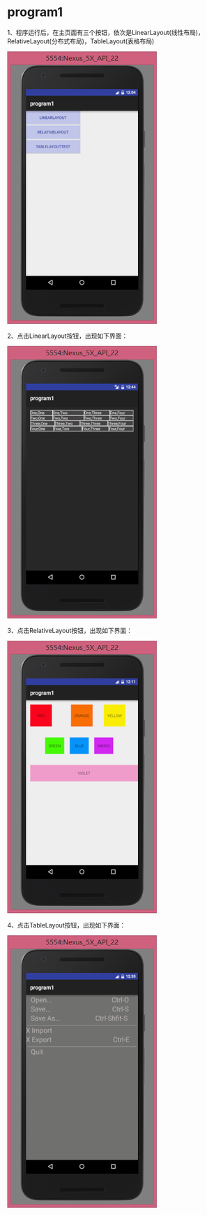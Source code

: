# program1
1、程序运行后，在主页面有三个按钮，依次是LinearLayout(线性布局)，RelativeLayout(分布式布局)，TableLayout(表格布局)

![Image](https://github.com/ZL040/program1/blob/master/all.png)

2、点击LinearLayout按钮，出现如下界面：


![Image](https://github.com/ZL040/program1/blob/master/linearlayout.png)

3、点击RelativeLayout按钮，出现如下界面：


![Image](https://github.com/ZL040/program1/blob/master/relativelayout.png)

4、点击TableLayout按钮，出现如下界面：


![Image](https://github.com/ZL040/program1/blob/master/tablelayot.png)
